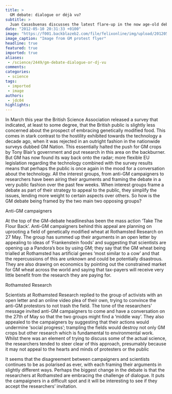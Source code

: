 ```yaml
---
title: >
  GM debate: dialogue or déjà vu?
subtitle: >
  Juan Casasbuenas discusses the latest flare-up in the now age-old debate
date: "2012-05-10 20:31:33 +0100"
image: "https://f001.backblazeb2.com/file/felixonline/img/upload/201205102129-ams111-poster-copy.jpg"
image_caption: "Image from GM protest flyer"
headline: true
featured: true
imported: true
aliases:
 - /science/2449/gm-debate-dialogue-or-dj-vu
comments:
categories:
 - science
tags:
 - imported
 - image
authors:
 - jdc04
highlights:
---
```


In March this year the British Science Association released a survey that indicated, at least to some degree, that the British public is slightly less concerned about the prospect of embracing genetically modified food. This comes in stark contrast to the hostility exhibited towards the technology a decade ago, when it was rejected in an outright fashion in the nationwide surveys dubbed GM Nation. This essentially halted the push for GM crops by Tony Blair’s government and put research in this area on the backburner. But GM has now found its way back onto the radar; more flexible EU legislation regarding the technology combined with the survey results means that perhaps the public is once again in the mood for a conversation about the technology. All the interest groups, from anti-GM campaigners to researchers have been airing their arguments and framing the debate in a very public fashion over the past few weeks. When interest groups frame a debate as part of their strategy to appeal to the public, they simplify the issues, lending more weight to certain aspects over others. So how is the GM debate being framed by the two main two opposing groups?

Anti-GM campaigners

At the top of the GM-debate headlineshas been the mass action ‘Take The Flour Back’. Anti-GM campaigners behind this appeal are planning on uprooting a field of genetically modified wheat at Rothamsted Research on 27 May. The group has summed up their arguments in an open letter by appealing to ideas of ‘Frankenstein foods’ and suggesting that scientists are opening up a Pandora’s box by using GM; they say that the GM wheat being trialled at Rothamsted has artificial genes ‘most similar to a cow’ and that the repercussions of this are unknown and could be potentially disastrous. They are also drawing on economics by pointing out the constrained market for GM wheat across the world and saying that tax-payers will receive very little benefit from the research they are paying for.

Rothamsted Research

Scientists at Rothamsted Research replied to the group of activists with an open letter and an online video plea of their own, trying to convince the anti-GM protestors to not trash the field. The tone of the researchers’ message invited anti-GM campaigners to come and have a conversation on the 27th of May so that the two groups might find a ‘middle way’. They also appealed to the campaigners by suggesting that their actions would undermine ‘social progress’; trampling the fields would destroy not only GM crops but other research which is fundamental to environmental work. Whilst there was an element of trying to discuss some of the actual science, the researchers tended to steer clear of this approach, presumably because it may not appeal to the hearts and minds of protesters or the public

It seems that the disagreement between campaigners and scientists continues to be as polarised as ever, with each framing their arguments in slightly different ways. Perhaps the biggest change in the debate is that the researchers at Rothamsted are embracing the challenge of dialogue. It puts the campaigners in a difficult spot and it will be interesting to see if they accept the researchers’ invitation.
